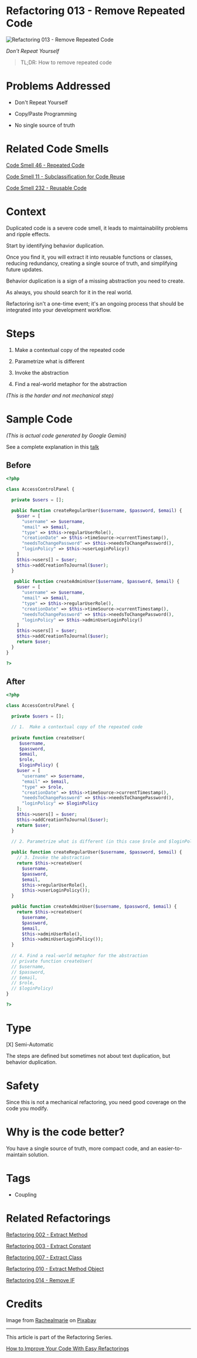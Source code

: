 # Refactoring 013 - Remove Repeated Code
            
![Refactoring 013 - Remove Repeated Code](Refactoring%20013%20-%20Remove%20Repeated%20Code.jpg)

*Don't Repeat Yourself*

> TL;DR: How to remove repeated code	     

# Problems Addressed

- Don't Repeat Yourself

- Copy/Paste Programming

- No single source of truth

# Related Code Smells

[Code Smell 46 - Repeated Code](https://github.com/mcsee/Software-Design-Articles/tree/main/Articles/Code%20Smells/Code%20Smell%2046%20-%20Repeated%20Code/readme.md)

[Code Smell 11 - Subclassification for Code Reuse](https://github.com/mcsee/Software-Design-Articles/tree/main/Articles/Code%20Smells/Code%20Smell%2011%20-%20Subclassification%20for%20Code%20Reuse/readme.md)

[Code Smell 232 - Reusable Code](https://github.com/mcsee/Software-Design-Articles/tree/main/Articles/Code%20Smells/Code%20Smell%20232%20-%20Reusable%20Code/readme.md)

# Context

Duplicated code is a severe code smell, it leads to maintainability problems and ripple effects.

Start by identifying behavior duplication.

Once you find it, you will extract it into reusable functions or classes, reducing redundancy, creating a single source of truth, and simplifying future updates.

Behavior duplication is a sign of a missing abstraction you need to create. 

As always, you should search for it in the real world.

Refactoring isn't a one-time event; it's an ongoing process that should be integrated into your development workflow. 

# Steps

1.  Make a contextual copy of the repeated code

2. Parametrize what is different

3. Invoke the abstraction
 
4. Find a real-world metaphor for the abstraction

*(This is the harder and not mechanical step)*

# Sample Code

*(This is actual code generated by Google Gemini)*

See a complete explanation in this [talk](https://github.com/mcsee/Software-Design-Articles/tree/main/Articles/Artificial%20Intelligence/Clean%20Code%20With%20AI/readme.md)

## Before

[Gist Url]: # (https://gist.github.com/mcsee/4faa40928a8ac53cca2d1381c8a2e1c2)

```php
<?php

class AccessControlPanel {

  private $users = [];

  public function createRegularUser($username, $password, $email) {
    $user = [
      "username" => $username,
      "email" => $email,
      "type" => $this->regularUserRole(),
      "creationDate" => $this->timeSource->currentTimestamp(),
      "needsToChangePassword" => $this->needsToChangePassword(),
      "loginPolicy" => $this->userLoginPolicy()
    ]
    $this->users[] = $user;
    $this->addCreationToJournal($user);
  }
  
   public function createAdminUser($username, $password, $email) {
    $user = [
      "username" => $username,
      "email" => $email,
      "type" => $this->regularUserRole(),
      "creationDate" => $this->timeSource->currentTimestamp(),
      "needsToChangePassword" => $this->needsToChangePassword(),
      "loginPolicy" => $this->adminUserLoginPolicy()
    ]
    $this->users[] = $user;
    $this->addCreationToJournal($user);
    return $user;
  }
} 

?>
```

## After

[Gist Url]: # (https://gist.github.com/mcsee/9c90a11f4488bfbeded051d6e1be596a)

```php
<?php

class AccessControlPanel {

  private $users = [];

  // 1.  Make a contextual copy of the repeated code
  
  private function createUser(
     $username, 
     $password,
     $email, 
     $role, 
     $loginPolicy) {
    $user = [
      "username" => $username,
      "email" => $email,
      "type" => $role,
      "creationDate" => $this->timeSource->currentTimestamp(),
      "needsToChangePassword" => $this->needsToChangePassword(),
      "loginPolicy" => $loginPolicy
    ];
    $this->users[] = $user;
    $this->addCreationToJournal($user);
    return $user;
  }
  
  // 2. Parametrize what is different (in this case $role and $loginPolicy)

  public function createRegularUser($username, $password, $email) {
    // 3. Invoke the abstraction
    return $this->createUser(
      $username,
      $password,
      $email, 
      $this->regularUserRole(),
      $this->userLoginPolicy());
  }

  public function createAdminUser($username, $password, $email) {
    return $this->createUser(
      $username,
      $password,
      $email,
      $this->adminUserRole(), 
      $this->adminUserLoginPolicy());
  }
  
  // 4. Find a real-world metaphor for the abstraction
  // private function createUser(
  // $username, 
  // $password,
  // $email, 
  // $role, 
  // $loginPolicy)
}

?>
```

# Type

[X] Semi-Automatic

The steps are defined but sometimes not about text duplication, but behavior duplication.

# Safety

Since this is not a mechanical refactoring, you need good coverage on the code you modify.

# Why is the code better?

You have a single source of truth, more compact code, and an easier-to-maintain solution.

# Tags

- Coupling

# Related Refactorings

[Refactoring 002 - Extract Method](https://github.com/mcsee/Software-Design-Articles/tree/main/Articles/Refactorings/Refactoring%20002%20-%20Extract%20Method/readme.md)

[Refactoring 003 - Extract Constant](https://github.com/mcsee/Software-Design-Articles/tree/main/Articles/Refactorings/Refactoring%20003%20-%20Extract%20Constant/readme.md)

[Refactoring 007 - Extract Class](https://github.com/mcsee/Software-Design-Articles/tree/main/Articles/Refactorings/Refactoring%20007%20-%20Extract%20Class/readme.md)

[Refactoring 010 - Extract Method Object](https://github.com/mcsee/Software-Design-Articles/tree/main/Articles/Refactorings/Refactoring%20010%20-%20Extract%20Method%20Object/readme.md)

[Refactoring 014 - Remove IF](https://github.com/mcsee/Software-Design-Articles/tree/main/Articles/Refactorings/Refactoring%20014%20-%20Remove%20IF/readme.md)

# Credits

Image from [Rachealmarie](https://pixabay.com/users/rachealmarie-3893509/) on [Pixabay](https://pixabay.com/)

* * * 

This article is part of the Refactoring Series.

[How to Improve Your Code With Easy Refactorings](https://github.com/mcsee/Software-Design-Articles/tree/main/Articles/Refactorings/How%20to%20Improve%20your%20Code%20With%20Easy%20Refactorings/readme.md)
